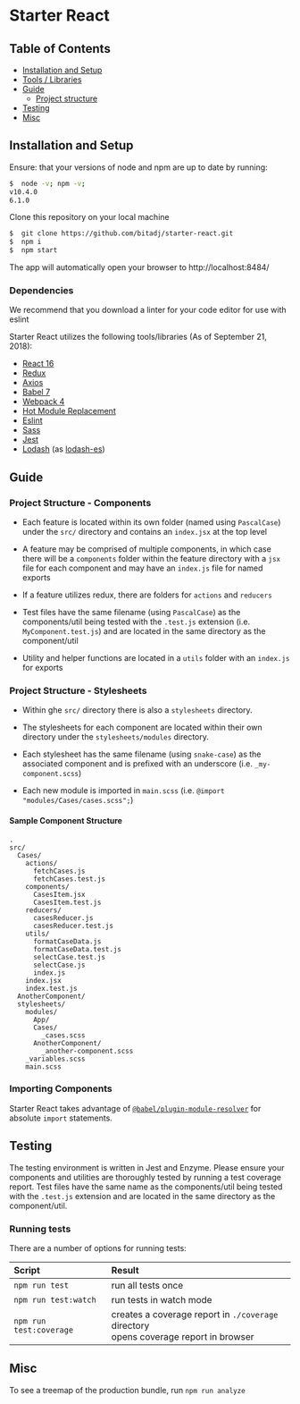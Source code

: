 # Starter React

## Table of Contents
- [Installation and Setup](#installation-and-setup)
- [Tools / Libraries](#tools--libraries)
- [Guide](#guide)
  - [Project structure](#project-structure)
- [Testing](#testing)
- [Misc](#misc)

## Installation and Setup
Ensure: that your versions of node and npm are up to date by running:
```bash
$  node -v; npm -v;
v10.4.0
6.1.0
```

Clone this repository on your local machine
```zsh
$  git clone https://github.com/bitadj/starter-react.git
$  npm i
$  npm start
```

The app will automatically open your browser to http://localhost:8484/

### Dependencies
We recommend that you download a linter for your code editor for use with eslint

Starter React utilizes the following tools/libraries (As of September 21, 2018):
- [React 16](https://reactjs.org/docs/getting-started.html)
- [Redux](https://redux.js.org/)
- [Axios](https://github.com/axios/axios#axios)
- [Babel 7](https://babeljs.io/docs/en/)
- [Webpack 4](https://webpack.js.org/concepts/)
- [Hot Module Replacement](https://webpack.js.org/guides/hot-module-replacement/)
- [Eslint](https://eslint.org/docs/rules/)
- [Sass](https://sass-lang.com/guide)
- [Jest](https://jestjs.io/docs/en/getting-started)
- [Lodash](https://lodash.com/docs) (as [lodash-es](https://github.com/lodash/lodash/tree/es))

## Guide
### Project Structure - Components
- Each feature is located within its own folder (named using `PascalCase`) under the `src/` directory and contains an `index.jsx` at the top level

- A feature may be comprised of multiple components, in which case there will be a `components` folder within the feature directory with a `jsx` file for each component and may have an `index.js` file for named exports

- If a feature utilizes redux, there are folders for `actions` and `reducers`

- Test files have the same filename (using `PascalCase`) as the components/util being tested with the `.test.js` extension (i.e. `MyComponent.test.js`) and are located in the same directory as the component/util

- Utility and helper functions are located in a `utils` folder with an `index.js` for exports

### Project Structure - Stylesheets
- Within ghe `src/` directory there is also a `stylesheets` directory.

- The stylesheets for each component are located within their own directory under the `stylesheets/modules` directory.

- Each stylesheet has the same filename (using `snake-case`) as the associated component and is prefixed with an underscore (i.e. `_my-component.scss`)

- Each new module is imported in `main.scss` (i.e. `@import "modules/Cases/cases.scss";`)

#### Sample Component Structure
```
.
src/
  Cases/
    actions/
      fetchCases.js
      fetchCases.test.js
    components/
      CasesItem.jsx
      CasesItem.test.js
    reducers/
      casesReducer.js
      casesReducer.test.js
    utils/
      formatCaseData.js
      formatCaseData.test.js
      selectCase.test.js
      selectCase.js
      index.js
    index.jsx
    index.test.js
  AnotherComponent/
  stylesheets/
    modules/
      App/
      Cases/
        _cases.scss
      AnotherComponent/
        _another-component.scss
    _variables.scss
    main.scss
```
### Importing Components
Starter React takes advantage of [`@babel/plugin-module-resolver`](https://github.com/tleunen/babel-plugin-module-resolver#babel-plugin-module-resolver) for absolute `import` statements.

## Testing
The testing environment is written in Jest and Enzyme. Please ensure your components and utilities are thoroughly tested by running a test coverage report. Test files have the same name as the components/util being tested with the `.test.js` extension and are located in the same directory as the component/util.

### Running tests
There are a number of options for running tests:

|Script                   |Result                   |
|:------------------------|:------------------------|
| `npm run test`          | run all tests once      |
| `npm run test:watch`    | run tests in watch mode |
| `npm run test:coverage` | creates a coverage report in `./coverage` directory <br> opens coverage report in browser |

## Misc
To see a treemap of the production bundle, run `npm run analyze`
